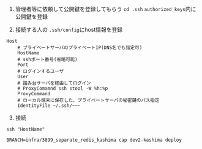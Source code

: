 1. 管理者等に依頼して公開鍵を登録してもらう
`cd .ssh`
`authorized_keys`内に公開鍵を登録

2. 接続する人の `.ssh/config`にhost情報を登録
```
Host
	# プライベートサーバのプライベートIP(DNS名でも指定可)
	HostName
	# sshポート番号(省略可能)
	Port
	# ログインするユーザ
	User
	# 踏み台サーバを経由してログイン
	# ProxyComamnd ssh stool -W %h:%p
	ProxyCommand
	# ローカル端末に保存した、プライベートサーバの秘密鍵のパス指定
	IdentityFile ~/.ssh/~~~
```

3. 接続
```
ssh "HostName"
```

`BRANCH=infra/3899_separate_redis_kashima cap dev2-kashima deploy`